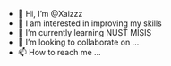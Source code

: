 - 👋 Hi, I’m @Xaizzz
- 👀 I am interested in improving my skills
- 🌱 I’m currently learning NUST MISIS
- 💞️ I’m looking to collaborate on ...
- 📫 How to reach me ...

<!---
Xaizzz/Xaizzz is a ✨ special ✨ repository because its `README.md` (this file) appears on your GitHub profile.
You can click the Preview link to take a look at your changes.
--->
